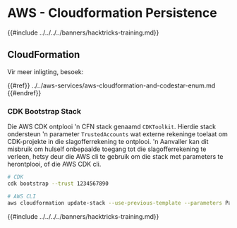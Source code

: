 # AWS - Cloudformation Persistence

{{#include ../../../../banners/hacktricks-training.md}}

## CloudFormation

Vir meer inligting, besoek:

{{#ref}}
../../aws-services/aws-cloudformation-and-codestar-enum.md
{{#endref}}

### CDK Bootstrap Stack

Die AWS CDK ontplooi 'n CFN stack genaamd `CDKToolkit`. Hierdie stack ondersteun 'n parameter `TrustedAccounts` wat externe rekeninge toelaat om CDK-projekte in die slagofferrekening te ontplooi. 'n Aanvaller kan dit misbruik om hulself onbepaalde toegang tot die slagofferrekening te verleen, hetsy deur die AWS cli te gebruik om die stack met parameters te herontplooi, of die AWS CDK cli.
```bash
# CDK
cdk bootstrap --trust 1234567890

# AWS CLI
aws cloudformation update-stack --use-previous-template --parameters ParameterKey=TrustedAccounts,ParameterValue=1234567890
```
{{#include ../../../../banners/hacktricks-training.md}}
